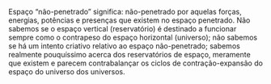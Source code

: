 ﻿Espaço “não-penetrado” significa: não-penetrado por aquelas forças, energias, potências e presenças que existem no espaço penetrado. Não sabemos se o espaço vertical (reservatório) é destinado a funcionar sempre como o contrapeso do espaço horizontal (universo); não sabemos se há um intento criativo relativo ao espaço não-penetrado; sabemos realmente pouquíssimo acerca dos reservatórios de espaço, meramente que existem e parecem contrabalançar os ciclos de contração-expansão do espaço do universo dos universos.